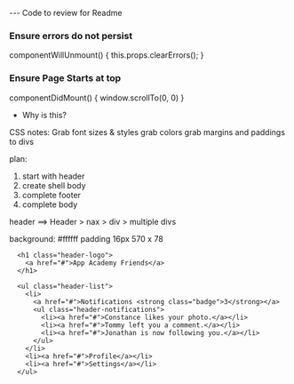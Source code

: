 --- Code to review for Readme
<h3>Ensure errors do not persist</h3>

componentWillUnmount() {
    this.props.clearErrors();
}

<h3>Ensure Page Starts at top</h3>
componentDidMount() {
    window.scrollTo(0, 0)
}





- Why is this?
<!-- <script type="text/javascript">
  window.currentUser = { id: 3, username: "sennecy_the_cat" };
</script> -->


<!-- <% if logged_in? %>
  <script id="bootstrap-current-user" type="text/javascript">
  	window.currentUser = <%= render("api/users/user.json.jbuilder",
  		user: current_user).html_safe %>
  </script>
<% end %> -->



CSS notes:
Grab font sizes & styles
grab colors
grab margins and paddings to divs

plan:
1) start with header
2) create shell body
3) complete footer
4) complete body


header ==>  Header > nax > div > multiple divs

background: #ffffff
padding 16px
570 x 78



      <h1 class="header-logo">
        <a href="#">App Academy Friends</a>
      </h1>

      <ul class="header-list">
        <li>
          <a href="#">Notifications <strong class="badge">3</strong></a>
          <ul class="header-notifications">
            <li><a href="#">Constance likes your photo.</a></li>
            <li><a href="#">Tommy left you a comment.</a></li>
            <li><a href="#">Jonathan is now following you.</a></li>
          </ul>
        </li>
        <li><a href="#">Profile</a></li>
        <li><a href="#">Settings</a></li>
      </ul>





